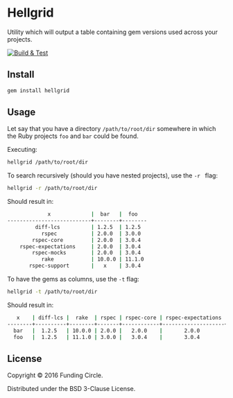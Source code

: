 # Hellgrid

Utility which will output a table containing gem versions used across your projects.

[![Build & Test](https://github.com/FundingCircle/hellgrid/actions/workflows/build-and-test.yml/badge.svg)](https://github.com/FundingCircle/hellgrid/actions/workflows/build-and-test.yml)

## Install

```bash
gem install hellgrid
```

## Usage

Let say that you have a directory `/path/to/root/dir` somewhere in which the Ruby projects `foo` and `bar` could be found.

Executing:

```bash
hellgrid /path/to/root/dir
```

To search recursively (should you have nested projects), use the `-r ` flag:

```bash
hellgrid -r /path/to/root/dir
```

Should result in:
```bash
             x             |  bar   |  foo
---------------------------+--------+--------
         diff-lcs          | 1.2.5  | 1.2.5
           rspec           | 2.0.0  | 3.0.0
        rspec-core         | 2.0.0  | 3.0.4
    rspec-expectations     | 2.0.0  | 3.0.4
        rspec-mocks        | 2.0.0  | 3.0.4
           rake            | 10.0.0 | 11.1.0
       rspec-support       |   x    | 3.0.4
```

To have the gems as columns, use the `-t` flag:

```bash
hellgrid -t /path/to/root/dir
```

Should result in:

```bash
   x    | diff-lcs |  rake  | rspec | rspec-core | rspec-expectations | rspec-mocks | rspec-support
--------+----------+--------+-------+------------+--------------------+-------------+---------------
  bar   |  1.2.5   | 10.0.0 | 2.0.0 |   2.0.0    |       2.0.0        |    2.0.0    |       x
  foo   |  1.2.5   | 11.1.0 | 3.0.0 |   3.0.4    |       3.0.4        |    3.0.4    |     3.0.4
```

## License

Copyright © 2016 Funding Circle.

Distributed under the BSD 3-Clause License.
